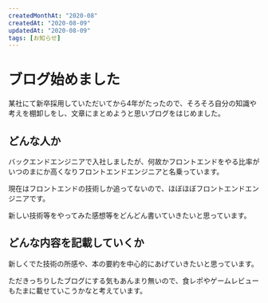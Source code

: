 ```yaml
---
createdMonthAt: "2020-08"
createdAt: "2020-08-09"
updatedAt: "2020-08-09"
tags: [お知らせ]
---
```

# ブログ始めました
某社にて新卒採用していただいてから4年がたったので、そろそろ自分の知識や考えを棚卸しをし、文章にまとめようと思いブログをはじめました。

## どんな人か
バックエンドエンジニアで入社しましたが、何故かフロントエンドをやる比率がいつのまにか高くなりフロントエンドエンジニアと名乗っています。

現在はフロントエンドの技術しか追ってないので、ほぼほぼフロントエンドエンジニアです。

新しい技術等をやってみた感想等をどんどん書いていきたいと思っています。

## どんな内容を記載していくか
新しくでた技術の所感や、本の要約を中心的にあげていきたいと思っています。

ただきっちりしたブログにする気もあんまり無いので、食レポやゲームレビューもたまに載せていこうかなと考えています。
